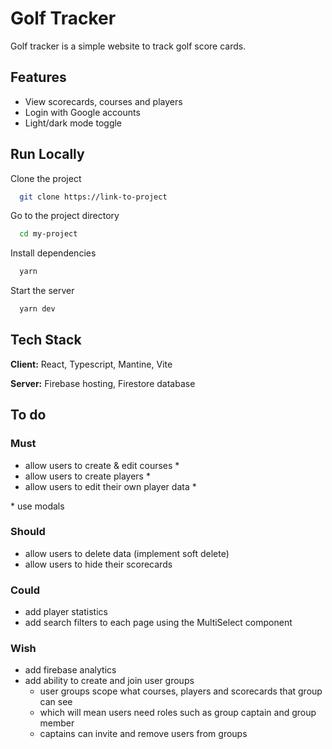 
# Golf Tracker

Golf tracker is a simple website to track golf score cards.

## Features

- View scorecards, courses and players
- Login with Google accounts
- Light/dark mode toggle

## Run Locally

Clone the project

```bash
  git clone https://link-to-project
```

Go to the project directory

```bash
  cd my-project
```

Install dependencies

```bash
  yarn
```

Start the server

```bash
  yarn dev
```

## Tech Stack

**Client:** React, Typescript, Mantine, Vite

**Server:** Firebase hosting, Firestore database

## To do

### Must

- allow users to create & edit courses *
- allow users to create players *
- allow users to edit their own player data *

\* use modals

### Should

- allow users to delete data (implement soft delete)
- allow users to hide their scorecards

### Could

- add player statistics
- add search filters to each page using the MultiSelect component

### Wish

- add firebase analytics
- add ability to create and join user groups
  - user groups scope what courses, players and scorecards that group can see
  - which will mean users need roles such as group captain and group member
  - captains can invite and remove users from groups
